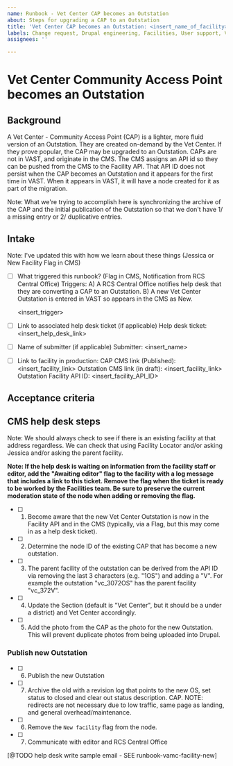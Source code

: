 ```yaml
---
name: Runbook - Vet Center CAP becomes an Outstation
about: Steps for upgrading a CAP to an Outstation
title: 'Vet Center CAP becomes an Outstation: <insert_name_of_facility>'
labels: Change request, Drupal engineering, Facilities, User support, VA.gov frontend, Vet Center
assignees: ''

---
```


# Vet Center Community Access Point becomes an Outstation
## Background
  A Vet Center - Community Access Point (CAP) is a lighter, more fluid version of
  an Outstation.  They are created on-demand by the Vet Center.  If they prove
  popular, the CAP may be upgraded to an Outstation.  CAPs are not in VAST, and
  originate in the CMS.  The CMS assigns an API id so they can be pushed from
  the CMS to the Facility API.  That API ID does not persist when
  the CAP becomes an Outstation and it appears for the first time in VAST.  When
   it appears in VAST, it will have a node created for it as part of the
   migration.
   
   Note: What we're trying to accomplish here is synchronizing the archive of the CAP and the initial publication of the Outstation so that we don't have 1/ a missing entry or 2/ duplicative entries.
  
   
   
## Intake

Note: I've updated this with how we learn about these things (Jessica or New Facility Flag in CMS)

- [ ] What triggered this runbook? (Flag in CMS, Notification from RCS Central Office)
Triggers:
  A)  A RCS Central Office notifies help desk that they are converting a CAP to an Outstation.
  B)  A new Vet Center Outstation is entered in VAST so appears in the CMS as New.

  <insert_trigger>

- [ ] Link to associated help desk ticket (if applicable)
Help desk ticket: <insert_help_desk_link>

- [ ] Name of submitter (if applicable)
Submitter: <insert_name>

- [ ] Link to facility in production:
CAP CMS link (Published): <insert_facility_link>
Outstation CMS link (in draft): <insert_facility_link>
Outstation Facility API ID: <insert_facility_API_ID>

## Acceptance criteria
## CMS help desk steps

Note: We should always check to see if there is an existing facility at that address regardless. We can check that using Facility Locator and/or asking Jessica and/or asking the parent facility.

**Note: If the help desk is waiting on information from the facility staff or editor, add the "Awaiting editor" flag to the facility with a log message that includes a link to this ticket. Remove the flag when the ticket is ready to be worked by the Facilities team. Be sure to preserve the current moderation state of the node when adding or removing the flag.**
- [ ] 1. Become aware that the new Vet Center Outstation is now in the Facility
  API and in the CMS (typically, via a Flag, but this may come in as a help
  desk ticket).
- [ ] 2. Determine the node ID of the existing CAP that has become a new outstation.
- [ ] 3. The parent facility of the outstation can be derived from the API ID via removing the last 3 characters (e.g. "1OS") and adding a "V". For example the outstation "vc_3072OS" has the parent facility "vc_372V".
- [ ] 4. Update the Section (default is "Vet Center", but it should be a under
  a district) and Vet Center accordingly.
- [ ] 5. Add the photo from the CAP as the photo for the new Outstation. This will prevent duplicate photos from being uploaded into Drupal.
### Publish new Outstation
- [ ] 6. Publish the new Outstation 
- [ ] 7. Archive the old with a revision log that points to the new OS, set status to closed and clear out status description. CAP. NOTE: redirects are not necessary due to low traffic, same page as landing, and general overhead/maintenance.
- [ ] 6. Remove the `New facility` flag from the node.
- [ ] 7. Communicate with editor and RCS Central Office

[@TODO help desk write sample email - SEE runbook-vamc-facility-new]
